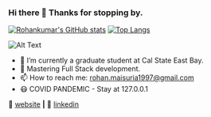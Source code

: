 ### Hi there 👋 Thanks for stopping by.



[![Rohankumar's GitHub stats](https://github-readme-stats.vercel.app/api?username=rohankumarm&show_icons=true&theme=radical)](https://github.com/rohankumarm/github-readme-stats)
[![Top Langs](https://github-readme-stats.vercel.app/api/top-langs/?username=rohankumarm&layout=compact&langs_count=6)](https://github.com/rohankumarm/github-readme-stats)

![Alt Text](https://media.giphy.com/media/xUA7bdpLxQhsSQdyog/giphy.gif)
- 🔭 I’m currently a graduate student at Cal State East Bay.
- 🌱 Mastering Full Stack development.
- 📫 How to reach me: rohan.maisuria1997@gmail.com
- 😷 COVID PANDEMIC - Stay at 127.0.0.1

🏡 [website][website] **|** 
👔 [linkedin][linkedin]

[website]: https://rohankumarm.github.io/my-portfolio/
[linkedin]: https://www.linkedin.com/in/rohan-maisuria-458397172/


<!--
**RohankumarM/RohankumarM** is a ✨ _special_ ✨ repository because its `README.md` (this file) appears on your GitHub profile.

- 👯 I’m looking to collaborate on ...
- 🤔 I’m looking for help with ...
- 💬 Ask me about ...
- 😄 Pronouns: ...
-->
